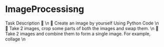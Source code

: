# ImageProcessisng

Task Description 📄 \n
📌 Create an image by yourself Using Python Code \n
📌 Take 2 images, crop some parts of both the images and swap them. \n
📌 Take 2 images and combine them to form a single image. For example, collage \n
